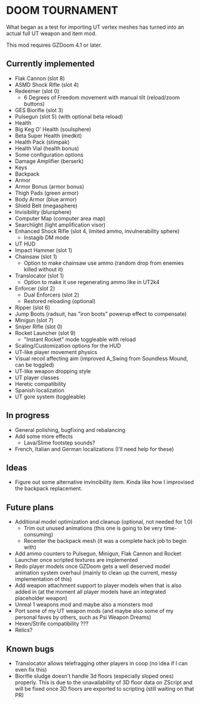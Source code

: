 # DOOM TOURNAMENT

What began as a test for importing UT vertex meshes has turned into an actual
full UT weapon and item mod.

This mod requires GZDoom 4.1 or later.

## Currently implemented

 - Flak Cannon (slot 8)
 - ASMD Shock Rifle (slot 4)
 - Redeemer (slot 0)
   - 6 Degrees of Freedom movement with manual tilt (reload/zoom buttons)
 - GES Biorifle (slot 3)
 - Pulsegun (slot 5) (with optional beta reload)
 - Health
  - Big Keg O' Health (soulsphere)
  - Beta Super Health (medkit)
  - Health Pack (stimpak)
  - Health Vial (health bonus)
 - Some configuration options
 - Damage Amplifier (berserk)
 - Keys
 - Backpack
 - Armor
  - Armor Bonus (armor bonus)
  - Thigh Pads (green armor)
  - Body Armor (blue armor)
  - Shield Belt (megasphere)
 - Invisibility (blursphere)
 - Computer Map (computer area map)
 - Searchlight (light amplification visor)
 - Enhanced Shock Rifle (slot 4, limited ammo, invulnerability sphere)
   - Instagib DM mode
 - UT HUD
 - Impact Hammer (slot 1)
 - Chainsaw (slot 1)
   - Option to make chainsaw use ammo (random drop from enemies killed without it)
 - Translocator (slot 1)
   - Option to make it use regenerating ammo like in UT2k4
 - Enforcer (slot 2)
   - Dual Enforcers (slot 2)
   - Restored reloading (optional)
 - Ripper (slot 6)
 - Jump Boots (radsuit, has "iron boots" powerup effect to compensate)
 - Minigun (slot 7)
 - Sniper Rifle (slot 0)
 - Rocket Launcher (slot 9)
   - "Instant Rocket" mode toggleable with reload
 - Scaling/Customization options for the HUD
 - UT-like player movement physics
 - Visual recoil affecting aim (improved A_Swing from Soundless Mound, can be
   toggled)
 - UT-like weapon dropping style
 - UT player classes
 - Heretic compatibility
 - Spanish localization
 - UT gore system (toggleable)

## In progress

 - General polishing, bugfixing and rebalancing
 - Add some more effects
   - Lava/Slime footstep sounds?
 - French, Italian and German localizations (I'll need help for these)

## Ideas

 - Figure out some alternative invincibility item. Kinda like how I improvised
   the backpack replacement.

## Future plans

 - Additional model optimization and cleanup (optional, not needed for 1.0)
   - Trim out unused animations (this one is going to be very time-consuming)
   - Recenter the backpack mesh (it was a complete hack job to begin with)
 - Add ammo counters to Pulsegun, Minigun, Flak Cannon and Rocket Launcher once
   scripted textures are implemented
 - Redo player models once GZDoom gets a well deserved model animation system
   overhaul (mainly to clean up the current, messy implementation of this)
 - Add weapon attachment support to player models when that is also added in
   (at the moment all player models have an integrated placeholder weapon)
 - Unreal 1 weapons mod and maybe also a monsters mod
 - Port some of my UT weapon mods (and maybe also some of my personal faves by
   others, such as Psi Weapon Dreams)
 - Hexen/Strife compatibility ???
 - Relics?

## Known bugs

 - Translocator allows telefragging other players in coop (no idea if I can
   even fix this)
 - Biorifle sludge doesn't handle 3d floors (especially sloped ones) properly.
   This is due to the unavailability of 3D floor data on ZScript and will be
   fixed once 3D floors are exported to scripting (still waiting on that PR)
